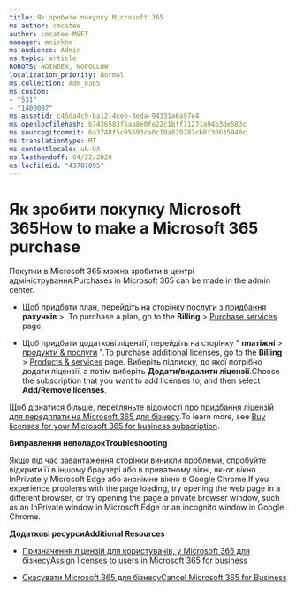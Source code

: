 ```yaml
---
title: Як зробити покупку Microsoft 365
ms.author: cmcatee
author: cmcatee-MSFT
manager: mnirkhe
ms.audience: Admin
ms.topic: article
ROBOTS: NOINDEX, NOFOLLOW
localization_priority: Normal
ms.collection: Adm_O365
ms.custom:
- "531"
- "1400007"
ms.assetid: c45da4c9-ba12-4ceb-8eda-94331a6a97e4
ms.openlocfilehash: b7436583f6aa8e0fe22c1bff71271a94b3de583c
ms.sourcegitcommit: 6a3748f5c05693ca0c19a829287cb8f30635940c
ms.translationtype: MT
ms.contentlocale: uk-UA
ms.lasthandoff: 04/22/2020
ms.locfileid: "43787895"
---
```

# <a name="how-to-make-a-microsoft-365-purchase"></a><span data-ttu-id="ed394-102">Як зробити покупку Microsoft 365</span><span class="sxs-lookup"><span data-stu-id="ed394-102">How to make a Microsoft 365 purchase</span></span>

<span data-ttu-id="ed394-103">Покупки в Microsoft 365 можна зробити в центрі адміністрування.</span><span class="sxs-lookup"><span data-stu-id="ed394-103">Purchases in Microsoft 365 can be made in the admin center.</span></span>
  
- <span data-ttu-id="ed394-104">Щоб придбати план, перейдіть на сторінку [послуги з придбання](https://go.microsoft.com/fwlink/p/?linkid=868433) **рахунків** \> .</span><span class="sxs-lookup"><span data-stu-id="ed394-104">To purchase a plan, go to the **Billing** \> [Purchase services](https://go.microsoft.com/fwlink/p/?linkid=868433) page.</span></span>

- <span data-ttu-id="ed394-105">Щоб придбати додаткові ліцензії, перейдіть на сторінку " **платіжні** \> [продукти & послуги](https://go.microsoft.com/fwlink/p/?linkid=842054) ".</span><span class="sxs-lookup"><span data-stu-id="ed394-105">To purchase additional licenses, go to the **Billing** \> [Products & services](https://go.microsoft.com/fwlink/p/?linkid=842054) page.</span></span> <span data-ttu-id="ed394-106">Виберіть підписку, до якої потрібно додати ліцензії, а потім виберіть **Додати/видалити ліцензії**.</span><span class="sxs-lookup"><span data-stu-id="ed394-106">Choose the subscription that you want to add licenses to, and then select **Add/Remove licenses**.</span></span>
  
<span data-ttu-id="ed394-107">Щоб дізнатися більше, перегляньте відомості [про придбання ліцензій для передплати на Microsoft 365 для бізнесу](https://docs.microsoft.com/office365/admin/subscriptions-and-billing/buy-licenses).</span><span class="sxs-lookup"><span data-stu-id="ed394-107">To learn more, see [Buy licenses for your Microsoft 365 for business subscription](https://docs.microsoft.com/office365/admin/subscriptions-and-billing/buy-licenses).</span></span>

<span data-ttu-id="ed394-108">**Виправлення неполадок**</span><span class="sxs-lookup"><span data-stu-id="ed394-108">**Troubleshooting**</span></span>

<span data-ttu-id="ed394-109">Якщо під час завантаження сторінки виникли проблеми, спробуйте відкрити її в іншому браузері або в приватному вікні, як-от вікно InPrivate у Microsoft Edge або анонімне вікно в Google Chrome.</span><span class="sxs-lookup"><span data-stu-id="ed394-109">If you experience problems with the page loading, try opening the web page in a different browser, or try opening the page a private browser window, such as an InPrivate window in Microsoft Edge or an incognito window in Google Chrome.</span></span> 

<span data-ttu-id="ed394-110">**Додаткові ресурси**</span><span class="sxs-lookup"><span data-stu-id="ed394-110">**Additional Resources**</span></span>
  
- [<span data-ttu-id="ed394-111">Призначення ліцензій для користувачів, у Microsoft 365 для бізнесу</span><span class="sxs-lookup"><span data-stu-id="ed394-111">Assign licenses to users in Microsoft 365 for business</span></span>](https://docs.microsoft.com/office365/admin/subscriptions-and-billing/assign-licenses-to-users)

- [<span data-ttu-id="ed394-112">Скасувати Microsoft 365 для бізнесу</span><span class="sxs-lookup"><span data-stu-id="ed394-112">Cancel Microsoft 365 for Business</span></span>](https://docs.microsoft.com/office365/admin/subscriptions-and-billing/cancel-your-subscription)